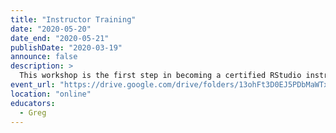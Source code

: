 ```yaml
---
title: "Instructor Training"
date: "2020-05-20"
date_end: "2020-05-21"
publishDate: "2020-03-19"
announce: false
description: >
  This workshop is the first step in becoming a certified RStudio instructor. It is run online for four hours on each of two days at a time suitable for participants in Europe, the Middle East, and Africa. Please [contact us](mailto:traininginstructor@rstudio.com) if you wish to take part.
event_url: "https://drive.google.com/drive/folders/13ohFt3D0EJ5PDbMaWTxnHH-hwA7G0IvY"
location: "online"
educators:
  - Greg
---
```

